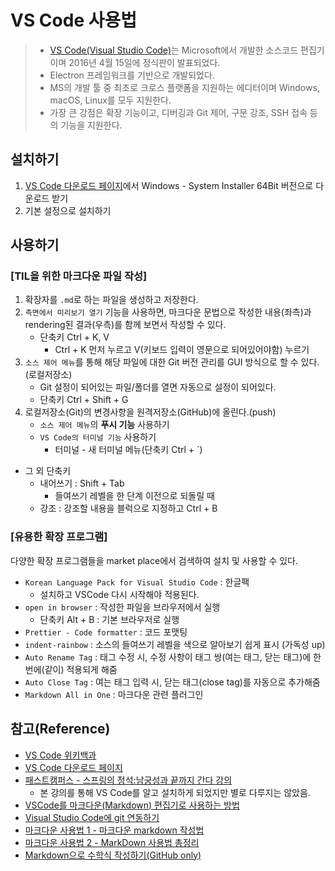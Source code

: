 # VS Code 사용법
> * [VS Code(Visual Studio Code)](https://ko.wikipedia.org/wiki/%EB%B9%84%EC%A3%BC%EC%96%BC_%EC%8A%A4%ED%8A%9C%EB%94%94%EC%98%A4_%EC%BD%94%EB%93%9C)는 Microsoft에서 개발한 소스코드 편집기이며 2016년 4월 15일에 정식판이 발표되었다.
> * Electron 프레임워크를 기반으로 개발되었다.
> * MS의 개발 툴 중 최초로 크로스 플랫폼을 지원하는 에디터이며 Windows, macOS, Linux를 모두 지원한다.
> * 가장 큰 강점은 확장 기능이고, 디버깅과 Git 제어, 구문 강조, SSH 접속 등의 기능을 지원한다. 

## 설치하기
1. [VS Code 다운로드 페이지](https://code.visualstudio.com/download#, "VS Code 다운로드 페이지")에서 Windows - System Installer 64Bit 버전으로 다운로드 받기
2. 기본 설정으로 설치하기

## 사용하기

### [TIL을 위한 마크다운 파일 작성]
1. 확장자를 `.md`로 하는 파일을 생성하고 저장한다.
2. `측면에서 미리보기 열기` 기능을 사용하면, 마크다운 문법으로 작성한 내용(좌측)과 rendering된 결과(우측)를 함께 보면서 작성할 수 있다.
   * 단축키 Ctrl + K, V
     * Ctrl + K 먼저 누르고 V(키보드 입력이 영문으로 되어있어야함) 누르기
3. `소스 제어 메뉴`를 통해 해당 파일에 대한 Git 버전 관리를 GUI 방식으로 할 수 있다. (로컬저장소)
   * Git 설정이 되어있는 파일/폴더를 열면 자동으로 설정이 되어있다.
   * 단축키 Ctrl + Shift + G
4. 로컬저장소(Git)의 변경사항을 원격저장소(GitHub)에 올린다.(push)
   * `소스 제어 메뉴`의 **푸시 기능** 사용하기
   * `VS Code의 터미널 기능` 사용하기
     * 터미널 - 새 터미널 메뉴(단축키 Ctrl + `)


* 그 외 단축키
  * 내어쓰기 : Shift + Tab 
    * 들여쓰기 레벨을 한 단계 이전으로 되돌릴 때 
  * 강조 : 강조할 내용을 블럭으로 지정하고 Ctrl + B


### [유용한 확장 프로그램]
다양한 확장 프로그램들을 market place에서 검색하여 설치 및 사용할 수 있다.
* `Korean Language Pack for Visual Studio Code` : 한글팩
  * 설치하고 VSCode 다시 시작해야 적용된다.
* `open in browser` : 작성한 파일을 브라우저에서 실행
  *  단축키 Alt + B : 기본 브라우저로 실행
* `Prettier - Code formatter` : 코드 포맷팅
* `indent-rainbow` : 소스의 들여쓰기 레벨을 색으로 알아보기 쉽게 표시 (가독성 up)
* `Auto Rename Tag` : 태그 수정 시, 수정 사항이 태그 쌍(여는 태그, 닫는 태그)에 한 번에(같이) 적용되게 해줌
* `Auto Close Tag` : 여는 태그 입력 시, 닫는 태그(close tag)를 자동으로 추가해줌
* `Markdown All in One` : 마크다운 관련 플러그인

## 참고(Reference)
* [VS Code 위키백과](https://ko.wikipedia.org/wiki/%EB%B9%84%EC%A3%BC%EC%96%BC_%EC%8A%A4%ED%8A%9C%EB%94%94%EC%98%A4_%EC%BD%94%EB%93%9C)
* [VS Code 다운로드 페이지](https://code.visualstudio.com/download#)
* [패스트캠퍼스 - 스프링의 정석:남궁성과 끝까지 간다 강의](https://fastcampus.co.kr/dev_academy_nks)
  * 본 강의를 통해 VS Code를 알고 설치하게 되었지만 별로 다루지는 않았음.
* [VSCode를 마크다운(Markdown) 편집기로 사용하는 방법](https://sianux1209.github.io/etc/markdown_editor_vscode/)
* [Visual Studio Code에 git 연동하기](https://earth-95.tistory.com/m/87)
* [마크다운 사용법 1 - 마크다운 markdown 작성법](https://gist.github.com/ihoneymon/652be052a0727ad59601#this-is-a-h3-1)
* [마크다운 사용법 2 - MarkDown 사용법 총정리](https://heropy.blog/2017/09/30/markdown/)
* [Markdown으로 수학식 작성하기(GitHub only)](https://jaime-note.tistory.com/343)